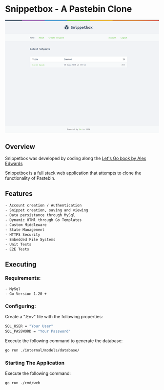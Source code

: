# Snippetbox - A Pastebin Clone

![Snippet Box Front Page](snippetbox.png)

## Overview

Snippetbox was developed by coding along the [Let's Go book by Alex Edwards](https://lets-go.alexedwards.net/)

Snippetbox is a full stack web application that attempts to clone the functionality of Pastebin.

## Features

    - Account creation / Authentication
    - Snippet creation, saving and viewing
    - Data persistance through MySql
    - Dynamic HTMl through Go Templates
    - Custom Middleware
    - State Management
    - HTTPS Security
    - Embedded File Systems
    - Unit Tests
    - E2E Tests

## Executing

### Requirements:
    - MySql
    - Go Version 1.20 +

### Configuring:
Create a ".Env" file with the following properties:
```sh
SQL_USER = "Your User"
SQL_PASSWORD = "Your Password"
```
Execute the following command to generate the database:
```sh
go run ./internal/models/database/
```

### Starting The Application
Execute the following command:
```sh
go run ./cmd/web
```
